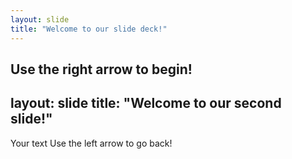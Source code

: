 ```yaml
---
layout: slide
title: "Welcome to our slide deck!"
---
```


Use the right arrow to begin!
---
layout: slide
title: "Welcome to our second slide!" 
--- 
Your text Use the left arrow to go back!
